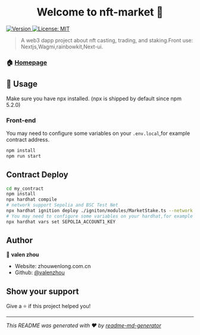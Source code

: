 <h1 align="center">Welcome to nft-market 👋</h1>
<p>
  <a href="https://www.npmjs.com/package/nft-market" target="_blank">
    <img alt="Version" src="https://img.shields.io/npm/v/nft-market.svg">
  </a>
  <a href="#" target="_blank">
    <img alt="License: MIT" src="https://img.shields.io/badge/License-MIP-yellow.svg" />
  </a>
</p>

> A web3 dapp project about nft casting, trading, and staking.Front use: Nextjs,Wagmi,rainbowkit,Next-ui.

### 🏠 [Homepage](www.waitslot.com)

## 🚀 Usage

Make sure you have npx installed. (npx is shipped by default since npm 5.2.0)

### Front-end

You may need to configure some variables on your `.env.local`,for example contract address.

```sh
npm install
npm run start
```

## Contract Deploy

```sh
cd my_contract
npm install
npx hardhat compile
# network support Sepolia and BSC Test Net 
npx hardhat ignition deploy ./igniton/modules/MarketStake.ts --network sepolia
# You may need to configure some variables on your hardhat,for example WalletPrivateKey
npx hardhat vars set SEPOLIA_ACCOUNT1_KEY
```

## Author

👤 **valen zhou**

* Website: zhouwenlong.com.cn
* Github: [@valenzhou](https://github.com/valenzhou)

## Show your support

Give a ⭐️ if this project helped you!

***
_This README was generated with ❤️ by [readme-md-generator](https://github.com/kefranabg/readme-md-generator)_